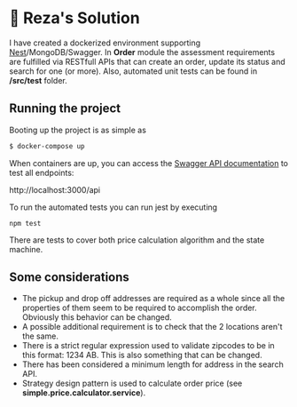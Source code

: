 # 🌟 Reza's Solution 

I have created a dockerized environment supporting [Nest](https://github.com/nestjs/nest)/MongoDB/Swagger. In **Order** module the assessment requirements
are fulfilled via RESTfull APIs that can create an order, update its status and search for one (or more). Also, automated unit tests 
can be found in **/src/test** folder.

## Running the project
Booting up the project is as simple as
```bash
$ docker-compose up
```
When containers are up, you can access the [Swagger API documentation](http://localhost:3000/api) to test all endpoints:

http://localhost:3000/api

To run the automated tests you can run jest by executing
```
npm test
```
There are tests to cover both price calculation algorithm and the state machine.

## Some considerations
- The pickup and drop off addresses are required as a whole since all the properties of them seem to be required to accomplish 
the order. Obviously this behavior can be changed.
- A possible additional requirement is to check that the 2 locations aren't the same.
- There is a strict regular expression used to validate zipcodes to be in this format: 1234 AB. This is also something that
can be changed.
- There has been considered a minimum length for address in the search API.
- Strategy design pattern is used to calculate order price (see **simple.price.calculator.service**).

